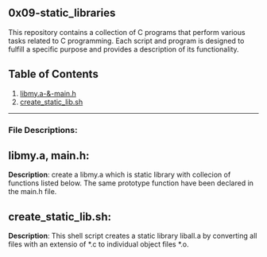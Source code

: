 ## 0x09-static_libraries

This repository contains a collection of C programs that perform various tasks related to C programming. Each script and program is designed to fulfill a specific purpose and provides a description of its functionality.

## Table of Contents

1. [libmy.a-&-main.h](#libmy.a-&-main.h)
2. [create_static_lib.sh](#create_static_lib.sh)
---
### File Descriptions:

## **libmy.a, main.h**:

**Description**: create a libmy.a which is static library with collecion of functions listed below. The same prototype function have been declared in the main.h file.

## **create_static_lib.sh**:

**Description**: This shell script creates a static library liball.a by converting all files with an extensio of *.c to individual object files *.o.
